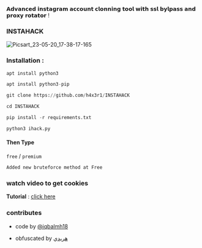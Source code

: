 𝗔𝗱𝘃𝗮𝗻𝗰𝗲𝗱 𝗶𝗻𝘀𝘁𝗮𝗴𝗿𝗮𝗺 𝗮𝗰𝗰𝗼𝘂𝗻𝘁 𝗰𝗹𝗼𝗻𝗻𝗶𝗻𝗴 𝘁𝗼𝗼𝗹 𝘄𝗶𝘁𝗵 𝘀𝘀𝗹 𝗯𝘆𝗹𝗽𝗮𝘀𝘀 𝗮𝗻𝗱 𝗽𝗿𝗼𝘅𝘆 𝗿𝗼𝘁𝗮𝘁𝗼𝗿 !

### INSTAHACK


![Picsart_23-05-20_17-38-17-165](https://github.com/h4x3r1/INSTAHACK/assets/92029487/bf5289dc-896e-47cb-9273-c2573953bb97)


### Installation :
```python
apt install python3

apt install python3-pip

git clone https://github.com/h4x3r1/INSTAHACK

cd INSTAHACK

pip install -r requirements.txt

python3 ihack.py
```
#### Then Type
`free` / `premium`

```python
Added new bruteforce method at Free
```

### watch video to get cookies

 𝐓𝐮𝐭𝐨𝐫𝐢𝐚𝐥 : [click here](https://youtu.be/UwJ4be2PzNo)




### contributes

- code by [@iqbalmh18](https://instagram.com/iqbalmh18)

- obfuscated by [هريدي](https://github.com/h4x3r1)


